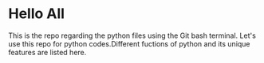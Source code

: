 # Hello All
This is the repo regarding the python files using the Git bash terminal.
Let's use this repo for python codes.Different fuctions of python and its unique features are listed here.
